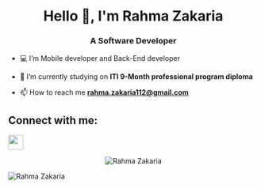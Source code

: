 <h1 align="center">Hello 👋, I'm Rahma Zakaria </h1>
<h3 align="center">A Software Developer</h3>

- 💻 I’m Mobile developer and Back-End developer

- 🔭 I’m currently studying on **ITI 9-Month professional program diploma**

- 📫 How to reach me **rahma.zakaria112@gmail.com**

## Connect with me:
  <a href="https://www.linkedin.com/in/rahma-zakaria/" target="_blank"><img height="30" width="30"        src="https://upload.wikimedia.org/wikipedia/commons/thumb/c/ca/LinkedIn_logo_initials.png/768px-LinkedIn_logo_initials.png" /></a>

<p align="center"><img align="center" src="https://github-readme-stats.vercel.app/api/top-langs?username=rahma-zakaria&show_icons=true&theme=buefy&locale=en&layout=compact" alt="Rahma Zakaria" /></p>

<p align="left"> <img src="https://komarev.com/ghpvc/?username=rahma-zakaria&label=Profile%20views&color=0e75b6&style=flat" alt="Rahma Zakaria" /> </p>


